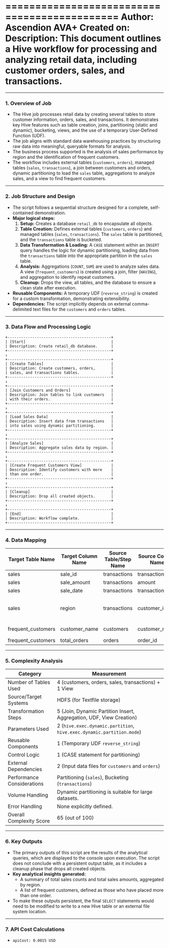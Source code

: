 =============================================
Author:        Ascendion AVA+
Created on:   
Description:   This document outlines a Hive workflow for processing and analyzing retail data, including customer orders, sales, and transactions.
=============================================

---

### **1. Overview of Job**

*   The Hive job processes retail data by creating several tables to store customer information, orders, sales, and transactions. It demonstrates key Hive features such as table creation, joins, partitioning (static and dynamic), bucketing, views, and the use of a temporary User-Defined Function (UDF).
*   The job aligns with standard data warehousing practices by structuring raw data into meaningful, queryable formats for analysis.
*   The business process supported is the analysis of sales performance by region and the identification of frequent customers.
*   The workflow includes external tables (`customers`, `orders`), managed tables (`sales`, `transactions`), a join between customers and orders, dynamic partitioning to load the `sales` table, aggregations to analyze sales, and a view to find frequent customers.

---

### **2. Job Structure and Design**

*   The script follows a sequential structure designed for a complete, self-contained demonstration.
*   **Major logical steps:**
    1.  **Setup:** Creates a database `retail_db` to encapsulate all objects.
    2.  **Table Creation:** Defines external tables (`customers`, `orders`) and managed tables (`sales`, `transactions`). The `sales` table is partitioned, and the `transactions` table is bucketed.
    3.  **Data Transformation & Loading:** A `CASE` statement within an `INSERT` query handles the logic for dynamic partitioning, loading data from the `transactions` table into the appropriate partition in the `sales` table.
    4.  **Analysis:** Aggregations (`COUNT`, `SUM`) are used to analyze sales data. A view (`frequent_customers`) is created using a join, filter (`HAVING`), and aggregation to identify repeat customers.
    5.  **Cleanup:** Drops the view, all tables, and the database to ensure a clean state after execution.
*   **Reusable Components:** A temporary UDF (`reverse_string`) is created for a custom transformation, demonstrating extensibility.
*   **Dependencies:** The script implicitly depends on external comma-delimited text files for the `customers` and `orders` tables.

---

### **3. Data Flow and Processing Logic**

```
+----------------------------------------------+
| [Start]                                      |
| Description: Create retail_db database.      |
+----------------------------------------------+
↓
+----------------------------------------------+
| [Create Tables]                              |
| Description: Create customers, orders,       |
| sales, and transactions tables.              |
+----------------------------------------------+
↓
+----------------------------------------------+
| [Join Customers and Orders]                  |
| Description: Join tables to link customers   |
| with their orders.                           |
+----------------------------------------------+
↓
+----------------------------------------------+
| [Load Sales Data]                            |
| Description: Insert data from transactions   |
| into sales using dynamic partitioning.       |
+----------------------------------------------+
↓
+----------------------------------------------+
| [Analyze Sales]                              |
| Description: Aggregate sales data by region. |
+----------------------------------------------+
↓
+----------------------------------------------+
| [Create Frequent Customers View]             |
| Description: Identify customers with more    |
| than one order.                              |
+----------------------------------------------+
↓
+----------------------------------------------+
| [Cleanup]                                    |
| Description: Drop all created objects.       |
+----------------------------------------------+
↓
+----------------------------------------------+
| [End]                                        |
| Description: Workflow complete.              |
+----------------------------------------------+
```

---

### **4. Data Mapping**

| Target Table Name  | Target Column Name | Source Table/Step Name | Source Column Name | Transformation Rule / Business Logic                                  |
| ------------------ | ------------------ | ---------------------- | ------------------ | --------------------------------------------------------------------- |
| sales              | sale_id            | transactions           | transaction_id     | Direct mapping                                                        |
| sales              | sale_amount        | transactions           | amount             | Direct mapping                                                        |
| sales              | sale_date          | transactions           | transaction_date   | Direct mapping                                                        |
| sales              | region             | transactions           | customer_id        | `CASE WHEN customer_id IN (1, 2) THEN 'north_america' ELSE 'europe' END` |
| frequent_customers | customer_name      | customers              | customer_name      | Group by customer_name                                                |
| frequent_customers | total_orders       | orders                 | order_id           | `COUNT(o.order_id)`                                                   |

---

### **5. Complexity Analysis**

| Category                   | Measurement                                           |
| -------------------------- | ----------------------------------------------------- |
| Number of Tables Used      | 4 (customers, orders, sales, transactions) + 1 View   |
| Source/Target Systems      | HDFS (for Textfile storage)                           |
| Transformation Steps       | 5 (Join, Dynamic Partition Insert, Aggregation, UDF, View Creation) |
| Parameters Used            | 2 (`hive.exec.dynamic.partition`, `hive.exec.dynamic.partition.mode`) |
| Reusable Components        | 1 (Temporary UDF `reverse_string`)                    |
| Control Logic              | 1 (CASE statement for partitioning)                   |
| External Dependencies      | 2 (Input data files for `customers` and `orders`)     |
| Performance Considerations | Partitioning (`sales`), Bucketing (`transactions`)    |
| Volume Handling            | Dynamic partitioning is suitable for large datasets.  |
| Error Handling             | None explicitly defined.                              |
| Overall Complexity Score   | 65 (out of 100)                                       |

---

### **6. Key Outputs**

*   The primary outputs of this script are the results of the analytical queries, which are displayed to the console upon execution. The script does not conclude with a persistent output table, as it includes a cleanup phase that drops all created objects.
*   **Key analytical insights generated:**
    *   A summary of total sales counts and total sales amounts, aggregated by region.
    *   A list of frequent customers, defined as those who have placed more than one order.
*   To make these outputs persistent, the final `SELECT` statements would need to be modified to write to a new Hive table or an external file system location.

---

### **7. API Cost Calculations**

*   `apiCost: 0.0015 USD`
